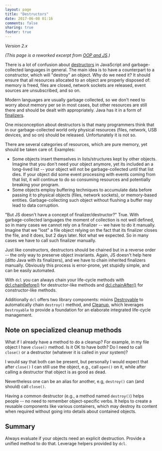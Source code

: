 ```yaml
---
layout: page
title: "Destructors"
date: 2017-06-08 01:16
comments: false
sharing: true
footer: true
---
```


*Version 2.x*

*(This page is a reworked excerpt from [OOP and JS](http://lazutkin.com/blog/2012/jan/18/oop-and-js/).)*

There is a lot of confusion about [destructors][] in JavaScript and garbage-collected languages in general. The main idea is to have a counterpart to a constructor, which will "destroy" an object. Why do we need it? It should ensure that all resources allocated to an object are properly disposed of: memory is freed, files are closed, network sockets are released, event sources are unsubscribed, and so on.

Modern languages are usually garbage collected, so we don't need to worry about memory per se in most cases, but other resources are still there and should be dealt with appropriately. Java has it in a form of [finalizers](http://en.wikipedia.org/wiki/Finalizer).

One misconception about destructors is that many programmers think that in our garbage-collected world only physical resources (files, network, USB devices, and so on) should be released. Unfortunately it is not so.

There are several categories of resources, which are pure memory, yet should be taken care of. Examples:

* Some objects insert themselves in lists/structures kept by other objects. Imagine that you don't need your object anymore, yet its included an a long-lived list -- your object will not be garbage-collected until that list dies. If your object did some event processing with events coming from that list, it will continue to do so consuming resources and potentially breaking your program.
* Some objects employ buffering techniques to accumulate data before passing it to physical objects (files, network sockets), or memory-based entities. Garbage-collecting such object without flushing a buffer may lead to data corruption.

"But JS doesn't have a concept of finalizer/destructor?" True. With garbage-collected languages the moment of collection is not well defined, so in many cases we cannot rely on a finalizer -- we have to do it manually. Imagine that we "lost" a file object relying on the fact that its finalizer closes the file, and it does, but 2 days later. Not what we expected. So in many cases we have to call such finalizer manually.

Just like constructors, destructors should be chained but in a reverse order -- the only way to preserve object invariants. Again, JS doesn't help here (ditto Java with its finalizers), and we have to chain inherited finalizers manually. Obviously this process is error-prone, yet stupidly simple, and can be easily automated.

With `dcl` you can always chain your life-cycle methods with [dcl.chainBefore()](/2.x/docs/dcl_js/chainbefore/) for destructor-like methods and [dcl.chainAfter()](/2.x/docs/dcl_js/chainafter/) for constructor-like methods.

Additionally `dcl` offers two library components: mixins [Destroyable](/2.x/docs/mixins/destroyable/) to automatically chain `destroy()` method, and [Cleanup](/2.x/docs/mixins/cleanup/), which leverages `Destroyable` to provide a foundation for an elaborate integrated life-cycle management.

## Note on specialized cleanup methods

What if I already have a method to do a cleanup? For example, in my file object I have `close()` method. Is it OK to have both? Do I need to call `close()` or a destructor (whatever it is called in your system)?

I would say that both can be present, but personally I would expect that after `close()` I can still use the object, e.g., call `open()` on it, while after calling a destructor that object is as good as dead.

Nevertheless one can be an alias for another, e.g, `destroy()` can (and should) call `close()`.

Having a common destructor (e.g., a method named `destroy()`) helps people -- no need to remember object-specific verbs. It helps to create a reusable components like various containers, which may destroy its content when required without going into details about contained objects.

## Summary

Always evaluate if your objects need an explicit destruction. Provide a unified method to do that. Leverage helpers provided by `dcl`.

[destructors]:   http://en.wikipedia.org/wiki/Destructor_(computer_programming)
